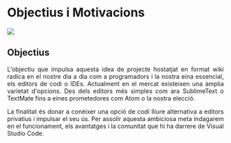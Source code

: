 <!-- TITLE: Objectius i Motivacions -->
<!-- SUBTITLE: Objectius i Motivacions -->

# Objectius i Motivacions

<img style="margin: auto; max-height: 20em; min-width: 100%" src="https://66.media.tumblr.com/tumblr_l2i0q5lYH61qbkusho1_1280.jpg">

## Objectius
<div style="text-align: justify; text-justify: inter-word;">
L'objectiu que impulsa aquesta idea de projecte hostatjat en format wiki radica en el nostre dia a dia com a programadors i la nostra eina essencial, els editors de codi o IDEs. Actualment en el mercat existeixen una àmplia varietat d'opcions. Des dels editors més simples com ara SublimeText o TextMate fins a eines prometedores com Atom o la nostra elecció.

La finalitat és donar a conèixer una opció de codi lliure alternativa a editors privatius i impulsar el seu ús. Per assolir aquesta ambiciosa meta indagarem en el funcionament, els avantatges i la comunitat que hi ha darrere de Visual Studio Code.
<div>